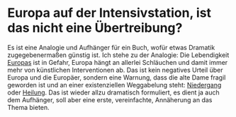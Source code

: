 # Europa auf der Intensivstation, ist das nicht eine Übertreibung? 

Es ist eine Analogie und Aufhänger für ein Buch, wofür etwas Dramatik zugegebenermaßen günstig ist. Ich stehe zu der Analogie: Die Lebendigkeit [Europas](europa.md) ist in Gefahr, Europa hängt an allerlei Schläuchen und damit immer mehr von künstlichen Interventionen ab. Das ist kein negatives Urteil über Europa und die Europäer, sondern eine Warnung, dass die alte Dame fragil geworden ist und an einer existenziellen Weggabelung steht: [Niedergang](niedergang.md) oder [Heilung](heilung.md). Das ist wieder allzu dramatisch formuliert, es dient ja auch dem Aufhänger, soll aber eine erste, vereinfachte, Annäherung an das Thema bieten.